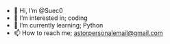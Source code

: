 - 👋 Hi, I’m @Suec0
- 👀 I’m interested in; coding
- 🌱 I’m currently learning; Python
- 📫 How to reach me; astorpersonalemail@gmail.com

<!---
Suec0/Suec0 is a ✨ special ✨ repository because its `README.md` (this file) appears on your GitHub profile.
You can click the Preview link to take a look at your changes.
--->
